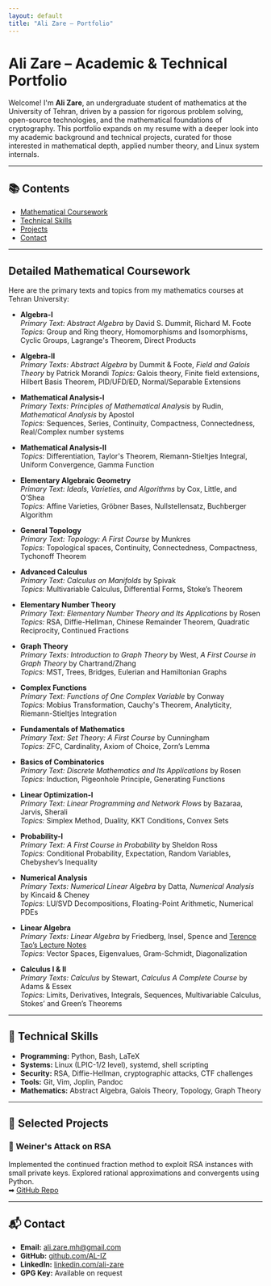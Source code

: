 ```yaml
---
layout: default
title: "Ali Zare – Portfolio"
---
```


# Ali Zare – Academic & Technical Portfolio

Welcome! I'm **Ali Zare**, an undergraduate student of mathematics at the University of Tehran, driven by a passion for rigorous problem solving, open-source technologies, and the mathematical foundations of cryptography. This portfolio expands on my resume with a deeper look into my academic background and technical projects, curated for those interested in mathematical depth, applied number theory, and Linux system internals.

---

## 📚 Contents
- [Mathematical Coursework](#detailed-mathematical-coursework)
- [Technical Skills](#-technical-skills)
- [Projects](#-selected-projects)
- [Contact](#-contact)

---

## Detailed Mathematical Coursework

Here are the primary texts and topics from my mathematics courses at Tehran University:

*  **Algebra-I**  
   *Primary Text:* *Abstract Algebra* by David S. Dummit, Richard M. Foote
   *Topics:* Group and Ring theory, Homomorphisms and Isomorphisms, Cyclic Groups, Lagrange's Theorem, Direct Products

* **Algebra-II**  
   *Primary Texts:* *Abstract Algebra* by Dummit & Foote, *Field and Galois Theory* by Patrick Morandi
   *Topics:* Galois theory, Finite field extensions, Hilbert Basis Theorem, PID/UFD/ED, Normal/Separable Extensions

* **Mathematical Analysis-I**  
   *Primary Texts:* *Principles of Mathematical Analysis* by Rudin, *Mathematical Analysis* by Apostol  
   *Topics:* Sequences, Series, Continuity, Compactness, Connectedness, Real/Complex number systems

* **Mathematical Analysis-II**  
   *Topics:* Differentiation, Taylor's Theorem, Riemann-Stieltjes Integral, Uniform Convergence, Gamma Function

* **Elementary Algebraic Geometry**  
   *Primary Text:* *Ideals, Varieties, and Algorithms* by Cox, Little, and O’Shea  
   *Topics:* Affine Varieties, Gröbner Bases, Nullstellensatz, Buchberger Algorithm

* **General Topology**  
   *Primary Text:* *Topology: A First Course* by Munkres  
   *Topics:* Topological spaces, Continuity, Connectedness, Compactness, Tychonoff Theorem

* **Advanced Calculus**  
   *Primary Text:* *Calculus on Manifolds* by Spivak  
   *Topics:* Multivariable Calculus, Differential Forms, Stoke’s Theorem

* **Elementary Number Theory**  
   *Primary Text:* *Elementary Number Theory and Its Applications* by Rosen  
   *Topics:* RSA, Diffie-Hellman, Chinese Remainder Theorem, Quadratic Reciprocity, Continued Fractions

* **Graph Theory**  
   *Primary Texts:* *Introduction to Graph Theory* by West, *A First Course in Graph Theory* by Chartrand/Zhang  
   *Topics:* MST, Trees, Bridges, Eulerian and Hamiltonian Graphs

* **Complex Functions**  
   *Primary Text:* *Functions of One Complex Variable* by Conway  
   *Topics:* Mobius Transformation, Cauchy's Theorem, Analyticity, Riemann-Stieltjes Integration

* **Fundamentals of Mathematics**  
   *Primary Text:* *Set Theory: A First Course* by Cunningham  
   *Topics:* ZFC, Cardinality, Axiom of Choice, Zorn’s Lemma

* **Basics of Combinatorics**  
   *Primary Text:* *Discrete Mathematics and Its Applications* by Rosen  
   *Topics:* Induction, Pigeonhole Principle, Generating Functions

* **Linear Optimization-I**  
   *Primary Text:* *Linear Programming and Network Flows* by Bazaraa, Jarvis, Sherali  
   *Topics:* Simplex Method, Duality, KKT Conditions, Convex Sets

* **Probability-I**  
   *Primary Text:* *A First Course in Probability* by Sheldon Ross  
   *Topics:* Conditional Probability, Expectation, Random Variables, Chebyshev’s Inequality

* **Numerical Analysis**  
   *Primary Texts:* *Numerical Linear Algebra* by Datta, *Numerical Analysis* by Kincaid & Cheney  
   *Topics:* LU/SVD Decompositions, Floating-Point Arithmetic, Numerical PDEs

* **Linear Algebra**  
   *Primary Texts:* *Linear Algebra* by Friedberg, Insel, Spence and [Terence Tao’s Lecture Notes](https://terrytao.wordpress.com/wp-content/uploads/2016/12/linear-algebra-notes.pdf)  
   *Topics:* Vector Spaces, Eigenvalues, Gram-Schmidt, Diagonalization

* **Calculus I & II**  
   *Primary Texts:* *Calculus* by Stewart, *Calculus A Complete Course* by Adams & Essex  
   *Topics:* Limits, Derivatives, Integrals, Sequences, Multivariable Calculus, Stokes’ and Green’s Theorems

---

## 🔧 Technical Skills

- **Programming:** Python, Bash, LaTeX  
- **Systems:** Linux (LPIC-1/2 level), systemd, shell scripting  
- **Security:** RSA, Diffie-Hellman, cryptographic attacks, CTF challenges  
- **Tools:** Git, Vim, Joplin, Pandoc  
- **Mathematics:** Abstract Algebra, Galois Theory, Topology, Graph Theory

---

## 🧪 Selected Projects

### 🔐 Weiner's Attack on RSA
Implemented the continued fraction method to exploit RSA instances with small private keys. Explored rational approximations and convergents using Python.  
➡ [GitHub Repo](#)

<!-- Add additional projects here if needed -->

---

## 📬 Contact

- **Email:** ali.zare.mh@gmail.com  
- **GitHub:** [github.com/AL-IZ](https://github.com/AL-IZ)  
- **LinkedIn:** [linkedin.com/ali-zare](https://linkedin.com/in/ali-zare-983463373)  
- **GPG Key:** Available on request

